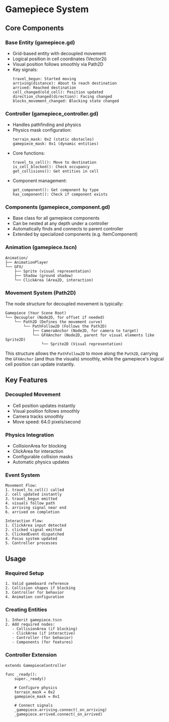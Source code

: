 # Gamepiece System

## Core Components

### Base Entity (gamepiece.gd)
- Grid-based entity with decoupled movement
- Logical position in cell coordinates (Vector2i)
- Visual position follows smoothly via Path2D
- Key signals:
  ```
  travel_begun: Started moving
  arriving(distance): About to reach destination
  arrived: Reached destination
  cell_changed(old_cell): Position updated
  direction_changed(direction): Facing changed
  blocks_movement_changed: Blocking state changed
  ```

### Controller (gamepiece_controller.gd)
- Handles pathfinding and physics
- Physics mask configuration:
  ```
  terrain_mask: 0x2 (static obstacles)
  gamepiece_mask: 0x1 (dynamic entities)
  ```
- Core functions:
  ```
  travel_to_cell(): Move to destination
  is_cell_blocked(): Check occupancy
  get_collisions(): Get entities in cell
  ```
- Component management:
  ```
  get_component(): Get component by type
  has_component(): Check if component exists
  ```

### Components (gamepiece_component.gd)
- Base class for all gamepiece components
- Can be nested at any depth under a controller
- Automatically finds and connects to parent controller
- Extended by specialized components (e.g. ItemComponent)

### Animation (gamepiece.tscn)
```
Animation/
├── AnimationPlayer
└── GFX/
    ├── Sprite (visual representation)
    ├── Shadow (ground shadow)
    └── ClickArea (Area2D, interaction)
```

### Movement System (Path2D)
The node structure for decoupled movement is typically:
```
Gamepiece (Your Scene Root)
└── Decoupler (Node2D, for offset if needed)
    └── Path2D (Defines the movement curve)
        └── PathFollow2D (Follows the Path2D)
            ├── CameraAnchor (Node2D, for camera to target)
            └── GFXAnchor (Node2D, parent for visual elements like Sprite2D)
                └── Sprite2D (Visual representation)
```
This structure allows the `PathFollow2D` to move along the `Path2D`, carrying the `GFXAnchor` (and thus the visuals) smoothly, while the gamepiece's logical cell position can update instantly.

## Key Features

### Decoupled Movement
- Cell position updates instantly
- Visual position follows smoothly
- Camera tracks smoothly
- Move speed: 64.0 pixels/second

### Physics Integration
- CollisionArea for blocking
- ClickArea for interaction
- Configurable collision masks
- Automatic physics updates

### Event System
```
Movement Flow:
1. travel_to_cell() called
2. cell updated instantly
3. travel_begun emitted
4. visuals follow path
5. arriving signal near end
6. arrived on completion

Interaction Flow:
1. ClickArea input detected
2. clicked signal emitted
3. ClickedEvent dispatched
4. Focus system updated
5. Controller processes
```

## Usage

### Required Setup
```
1. Valid gameboard reference
2. Collision shapes if blocking
3. Controller for behavior
4. Animation configuration
```

### Creating Entities
```
1. Inherit gamepiece.tscn
2. Add required nodes:
   - CollisionArea (if blocking)
   - ClickArea (if interactive)
   - Controller (for behavior)
   - Components (for features)
```

### Controller Extension
```gdscript
extends GamepieceController

func _ready():
    super._ready()
    
    # Configure physics
    terrain_mask = 0x2
    gamepiece_mask = 0x1
    
    # Connect signals
    _gamepiece.arriving.connect(_on_arriving)
    _gamepiece.arrived.connect(_on_arrived)
```
